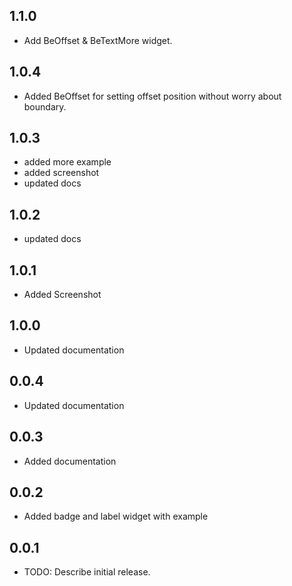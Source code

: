 ## 1.1.0
* Add BeOffset & BeTextMore widget. 
## 1.0.4
* Added BeOffset  for setting offset position without worry about boundary.
## 1.0.3
* added more example
* added screenshot
* updated docs

## 1.0.2
* updated docs

## 1.0.1
* Added Screenshot

## 1.0.0
* Updated documentation

## 0.0.4
* Updated documentation

## 0.0.3
* Added documentation

## 0.0.2
* Added badge and label widget with example

## 0.0.1
* TODO: Describe initial release.
